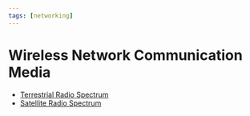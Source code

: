 ```yaml
---
tags: [networking]
---
```


# Wireless Network Communication Media

- [Terrestrial Radio Spectrum](202302161849.md)
- [Satellite Radio Spectrum](202302161850.md)
